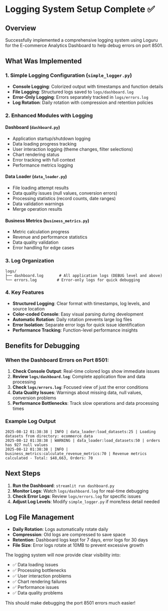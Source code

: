 # Logging System Setup Complete ✅

## Overview
Successfully implemented a comprehensive logging system using Loguru for the E-commerce Analytics Dashboard to help debug errors on port 8501.

## What Was Implemented

### 1. Simple Logging Configuration (`simple_logger.py`)
- **Console Logging**: Colorized output with timestamps and function details
- **File Logging**: Structured logs saved to `logs/dashboard.log`
- **Error-Only Logging**: Errors separately tracked in `logs/errors.log`
- **Log Rotation**: Daily rotation with compression and retention policies

### 2. Enhanced Modules with Logging

#### Dashboard (`dashboard.py`)
- Application startup/shutdown logging
- Data loading progress tracking
- User interaction logging (theme changes, filter selections)
- Chart rendering status
- Error tracking with full context
- Performance metrics logging

#### Data Loader (`data_loader.py`)
- File loading attempt results
- Data quality issues (null values, conversion errors)
- Processing statistics (record counts, date ranges)
- Data validation warnings
- Merge operation results

#### Business Metrics (`business_metrics.py`)
- Metric calculation progress
- Revenue and performance statistics
- Data quality validation
- Error handling for edge cases

### 3. Log Organization
```
logs/
├── dashboard.log       # All application logs (DEBUG level and above)
└── errors.log         # Error-only logs for quick debugging
```

### 4. Key Features
- **Structured Logging**: Clear format with timestamps, log levels, and source location
- **Color-coded Console**: Easy visual parsing during development
- **Automatic Rotation**: Daily rotation prevents large log files
- **Error Isolation**: Separate error logs for quick issue identification
- **Performance Tracking**: Function-level performance insights

## Benefits for Debugging

### When the Dashboard Errors on Port 8501:
1. **Check Console Output**: Real-time colored logs show immediate issues
2. **Review `logs/dashboard.log`**: Complete application flow and data processing
3. **Check `logs/errors.log`**: Focused view of just the error conditions
4. **Data Quality Issues**: Warnings about missing data, null values, conversion problems
5. **Performance Bottlenecks**: Track slow operations and data processing times

### Example Log Output
```
2025-08-12 01:38:38 | INFO | data_loader:load_datasets:25 | Loading datasets from directory: ecommerce_data
2025-08-12 01:38:38 | WARNING | data_loader:load_datasets:50 | orders has 927 null values
2025-08-12 01:38:38 | INFO | business_metrics:calculate_revenue_metrics:70 | Revenue metrics calculated - Total: $48,663, Orders: 70
```

## Next Steps
1. **Run the Dashboard**: `streamlit run dashboard.py` 
2. **Monitor Logs**: Watch `logs/dashboard.log` for real-time debugging
3. **Check Error Logs**: Review `logs/errors.log` for specific issues
4. **Adjust Log Levels**: Modify `simple_logger.py` if more/less detail needed

## Log File Management
- **Daily Rotation**: Logs automatically rotate daily
- **Compression**: Old logs are compressed to save space  
- **Retention**: Dashboard logs kept for 7 days, error logs for 30 days
- **File Size**: Error logs rotate at 10MB to prevent excessive growth

The logging system will now provide clear visibility into:
- ✅ Data loading issues
- ✅ Processing bottlenecks  
- ✅ User interaction problems
- ✅ Chart rendering failures
- ✅ Performance issues
- ✅ Data quality problems

This should make debugging the port 8501 errors much easier!